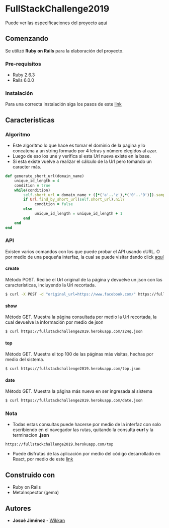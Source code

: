 # FullStackChallenge2019

Puede ver las especificaciones del proyecto [aquí](https://drive.google.com/file/d/1pDolgbZ-tH192V9HTLl30f85X44DAs1Y/view)

## Comenzando

Se utilizó **Ruby on Rails** para la elaboración del proyecto.


### Pre-requisitos

* Ruby 2.6.3
* Rails 6.0.0

### Instalación

Para una correcta instalación siga los pasos de este [link](https://gorails.com/setup/ubuntu/18.04)


## Características

### Algoritmo

* Este algoritmo lo que hace es tomar el dominio de la pagina y lo concatena a un string formado por 4 letras y número elegidos al azar. 
* Luego de eso los une y verifica si esta Url nueva existe en la base.
* Si esta existe vuelve a realizar el cálculo de la Url pero tomando un caracter más.

```ruby
def generate_short_url(domain_name)
    unique_id_length = 4
    condition = true
    while(condition)
        self.short_url = domain_name + ([*('a'..'z'),*('0'..'9')]).sample(unique_id_length).join
        if Url.find_by_short_url(self.short_url).nil?
             condition = false
        else
             unique_id_length = unique_id_length + 1
        end
    end
end
```

### API

Existen varios comandos con los que puede probar el API usando cURL. O por medio de una pequeña interfaz, la cual se puede visitar dando click [aquí](https://fullstackchallenge2019.herokuapp.com/)

#### create

Método POST. Recibe el Url original de la página y devuelve un json con las características, incluyendo la Url recortada.
```bash
$ curl -X POST -d "original_url=https://www.facebook.com/" https://fullstackchallenge2019.herokuapp.com/urls/create.json
```

#### show

Método GET. Muestra la página consultada por medio la Url recortada, la cual devuelve la información por medio de json
```bash
$ curl https://fullstackchallenge2019.herokuapp.com/z24q.json
```

#### top

Método GET. Muestra el top 100 de las páginas más visitas, hechas por medio del sistema.
```bash
$ curl https://fullstackchallenge2019.herokuapp.com/top.json
```

#### date

Método GET. Muestra la página más nueva en ser ingresada al sistema
```bash
$ curl https://fullstackchallenge2019.herokuapp.com/date.json
```

### Nota

* Todas estas consultas puede hacerse por medio de la interfaz con solo escribiendo en el navegador las rutas, quitando la consulta **curl** y la terminacion **.json**
```
https://fullstackchallenge2019.herokuapp.com/top
```
* Puede disfrutas de las aplicación por medio del código desarrollado en React, por medio de este [link](https://github.com/Wikkan/FullStackChallenge2019Web)

## Construido con

* Ruby on Rails
* MetaInspector (gema)

## Autores

* **Josué Jiménez** - [Wikkan](https://github.com/Wikkan)
